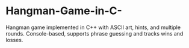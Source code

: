 # Hangman-Game-in-C-
Hangman game implemented in C++ with ASCII art, hints, and multiple rounds. Console-based, supports phrase guessing and tracks wins and losses.
